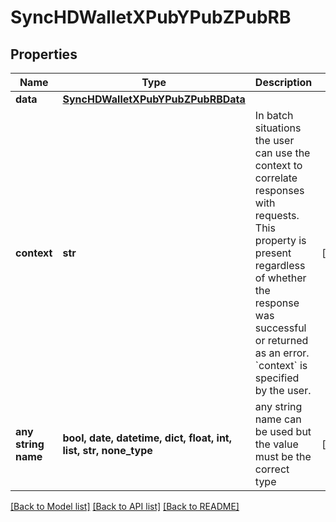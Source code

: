 # SyncHDWalletXPubYPubZPubRB


## Properties
Name | Type | Description | Notes
------------ | ------------- | ------------- | -------------
**data** | [**SyncHDWalletXPubYPubZPubRBData**](SyncHDWalletXPubYPubZPubRBData.md) |  | 
**context** | **str** | In batch situations the user can use the context to correlate responses with requests. This property is present regardless of whether the response was successful or returned as an error. &#x60;context&#x60; is specified by the user. | [optional] 
**any string name** | **bool, date, datetime, dict, float, int, list, str, none_type** | any string name can be used but the value must be the correct type | [optional]

[[Back to Model list]](../README.md#documentation-for-models) [[Back to API list]](../README.md#documentation-for-api-endpoints) [[Back to README]](../README.md)


